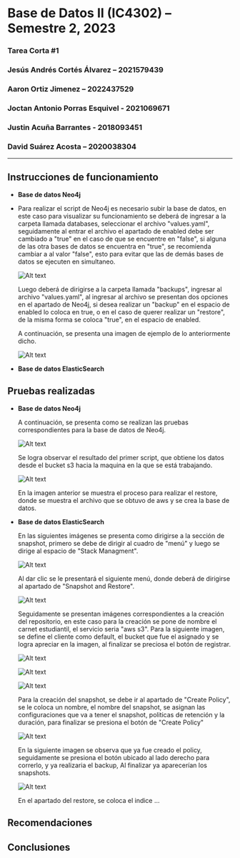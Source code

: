 # **Base de Datos II (IC4302)** – Semestre 2, 2023
### **Tarea Corta #1** 
### Jesús Andrés Cortés Álvarez  – 2021579439
### Aaron Ortiz Jimenez  – 2022437529
### Joctan Antonio Porras Esquivel - 2021069671
### Justin Acuña Barrantes  - 2018093451
### David Suárez Acosta – 2020038304

---

## Instrucciones de funcionamiento

* **Base de datos Neo4j**
* 
  Para realizar el script de Neo4j es necesario subir la base de datos, en este caso para visualizar su funcionamiento se deberá de ingresar a la carpeta llamada databases, seleccionar el archivo "values.yaml", seguidamente al entrar el archivo el apartado de enabled debe ser cambiado a "true" en el caso de que se encuentre en "false", si alguna de las otra bases de datos se encuentra en "true", se recomienda cambiar a al valor "false", esto para evitar que las de demás bases de datos se ejecuten en simultaneo.

  ![Alt text](neo1.png)

  Luego deberá de dirigirse a la carpeta llamada "backups", ingresar al archivo "values.yaml", al ingresar al archivo se presentan dos opciones en el apartado de Neo4j, si desea realizar un "backup" en el espacio de enabled lo coloca en true, o en el caso de querer realizar  un "restore", de la misma forma se coloca "true", en el espacio de enabled.


  A continuación, se presenta una imagen de ejemplo de lo anteriormente dicho.

   ![Alt text](neo2.png)

* **Base de datos ElasticSearch**




## Pruebas realizadas

* **Base de datos Neo4j**

    A continuación, se presenta como se realizan las pruebas correspondientes para la base de datos de Neo4j.

    ![Alt text](image1.png)

    Se logra observar el resultado del primer script, que obtiene los datos desde el bucket s3 hacia la maquina en la que se está trabajando.

    ![Alt text](image2.png)

    En la imagen anterior se muestra el proceso para realizar el restore, donde se muestra el archivo que se obtuvo de aws y se crea la base de datos.


  

* **Base de datos ElasticSearch**

    En las siguientes imágenes se presenta como dirigirse a la sección de snapshot, primero se debe de dirigir al cuadro de "menú" y luego se dirige al espacio de "Stack Managment".
    
    ![Alt text](elas1.png)

    Al dar clic se le presentará el siguiente menú, donde deberá de dirigirse al apartado de "Snapshot and Restore".

    ![Alt text](elas2.png)

    Seguidamente se presentan imágenes correspondientes a la creación del repositorio, en este caso para la creación se pone de nombre el carnet estudiantil, el servicio seria "aws s3". Para la siguiente imagen, se define el cliente como default, el bucket que fue el asignado y se logra apreciar en la imagen, al finalizar se preciosa el botón de registrar.

    ![Alt text](elas5.png)

    ![Alt text](elas3.png)

    ![Alt text](elas4.png)

    Para la creación del snapshot, se debe ir al apartado de "Create Policy", se le coloca un nombre, el nombre del snapshot, se asignan las configuraciones que va a tener el snapshot, politicas de retención y la duración, para finalizar se presiona el botón de "Create Policy"

    ![Alt text](image.png)

    En la siguiente imagen se observa que ya fue creado el policy, seguidamente se presiona el botón ubicado al lado derecho para correrlo, y ya realizaria el backup, Al finalizar ya aparecerían los snapshots.

    ![Alt text](image-1.png)

    En el apartado del restore, se coloca el indice ...
    

## Recomendaciones

## Conclusiones
